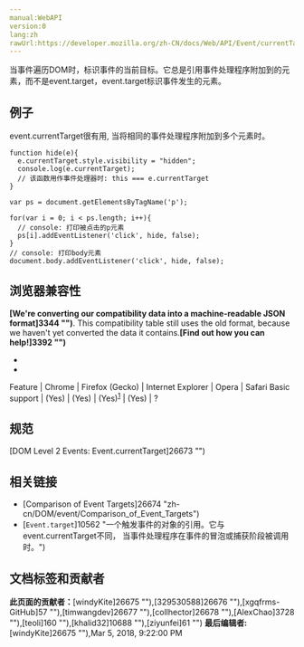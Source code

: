```yaml
---
manual:WebAPI
version:0
lang:zh
rawUrl:https://developer.mozilla.org/zh-CN/docs/Web/API/Event/currentTarget
---
```






当事件遍历DOM时，标识事件的当前目标。它总是引用事件处理程序附加到的元素，而不是event.target，event.target标识事件发生的元素。


## 例子<a name="Example"></a>


event.currentTarget很有用, 当将相同的事件处理程序附加到多个元素时。


```
function hide(e){
  e.currentTarget.style.visibility = "hidden";
  console.log(e.currentTarget);
  // 该函数用作事件处理器时: this === e.currentTarget
}

var ps = document.getElementsByTagName('p');

for(var i = 0; i < ps.length; i++){
  // console: 打印被点击的p元素
  ps[i].addEventListener('click', hide, false);
}
// console: 打印body元素
document.body.addEventListener('click', hide, false);
```





## 浏览器兼容性<a name="浏览器兼容性"></a>


**[We&#39;re converting our compatibility data into a machine-readable JSON format]3344 "")**. This compatibility table still uses the old format, because we haven&#39;t yet converted the data it contains.**[Find out how you can help!]3392 "")**


* 
* 

Feature | Chrome | Firefox (Gecko) | Internet Explorer | Opera | Safari 
Basic support | (Yes) | (Yes) | (Yes)<sup>[1]</sup> | (Yes) | ? 





[1]: IE6-8中，事件模型与标准不一样，使用非标准的`element.attachEvent`来绑定事件监听器。该模型中，没有等价于`event.currentTarget`的接口，且`this`指向全局对象。一种模拟`event.currentTarget`功能的方法是：将监听器包在一个函数中，然后使用`Function.prototype.call`调用这个包装函数，并将元素对象作为第一个参数。这样，`this`就是想要的值了。


## 规范<a name="Specification"></a>


[DOM Level 2 Events: Event.currentTarget]26673 "")


## 相关链接<a name="相关链接"></a>

* [Comparison of Event Targets]26674 "zh-cn/DOM/event/Comparison_of_Event_Targets")
* [`Event.target`]10562 "一个触发事件的对象的引用。它与event.currentTarget不同， 当事件处理程序在事件的冒泡或捕获阶段被调用时。")



## 文档标签和贡献者
**此页面的贡献者：**[windyKite]26675 ""),[329530588]26676 ""),[xgqfrms-GitHub]57 ""),[timwangdev]26677 ""),[collhector]26678 ""),[AlexChao]3728 ""),[teoli]160 ""),[khalid32]10688 ""),[ziyunfei]61 "")
**最后编辑者:**[windyKite]26675 ""),<time>Mar 5, 2018, 9:22:00 PM</time>


